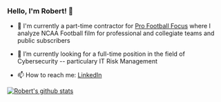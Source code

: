 ### Hello, I'm Robert! 👋


- 🔭 I'm currently a part-time contractor for [Pro Football Focus](https://www.pff.com/) where I analyze NCAA Football film for professional and collegiate teams and public subscribers

- 🌱 I’m currently looking for a full-time position in the field of Cybersecurity -- particulary IT Risk Management

- 📫 How to reach me: [LinkedIn](https://www.linkedin.com/in/robertgrusselliv)

[![Robert's github stats](https://github-readme-stats.vercel.app/api?username=robertgrussell&show_icons=true&theme=tokyonight&hide_rank=false)](https://github.com/anuraghazra/github-readme-stats)
